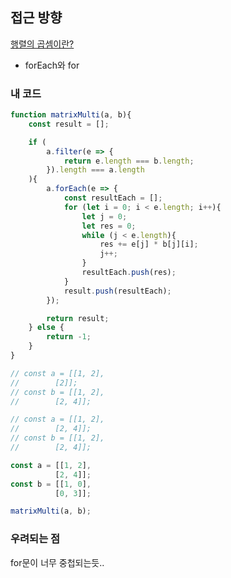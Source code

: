 ## 접근 방향
[행렬의 곱셈이란?](https://m.blog.naver.com/PostView.naver?isHttpsRedirect=true&blogId=junhyuk7272&logNo=50128686426#:~:text=(2)%20%ED%96%89%EB%A0%AC%EC%9D%98%20%EA%B3%B1%EC%85%88%20%EC%A1%B0%EA%B1%B4%EA%B3%BC%20%EA%B3%B1%EC%85%88%20%EA%B2%B0%EA%B3%BC%EC%9D%98%20%EC%98%88%EC%B8%A1&text=%EC%A6%89%20%EA%B3%B1%EC%85%88%EC%9D%80%20%EC%95%9E%EC%9D%98,%EC%9D%98%20%EA%B0%9C%EC%88%98%22%EA%B0%80%20%EA%B0%99%EC%95%84%EC%95%BC%ED%95%9C%EB%8B%A4.)
* forEach와 for
### 내 코드
```js
function matrixMulti(a, b){
    const result = [];

    if (
        a.filter(e => {
            return e.length === b.length;
        }).length === a.length
    ){
        a.forEach(e => {
            const resultEach = [];
            for (let i = 0; i < e.length; i++){
                let j = 0;
                let res = 0;
                while (j < e.length){
                    res += e[j] * b[j][i];
                    j++;
                }
                resultEach.push(res);
            }
            result.push(resultEach);
        });

        return result;
    } else {
        return -1;
    }
}

// const a = [[1, 2],
// 	      [2]];
// const b = [[1, 2],
// 	      [2, 4]];

// const a = [[1, 2],
// 	      [2, 4]];
// const b = [[1, 2],
// 	      [2, 4]];

const a = [[1, 2],
	      [2, 4]];
const b = [[1, 0],
	      [0, 3]];

matrixMulti(a, b);
```
### 우려되는 점
for문이 너무 중첩되는듯..